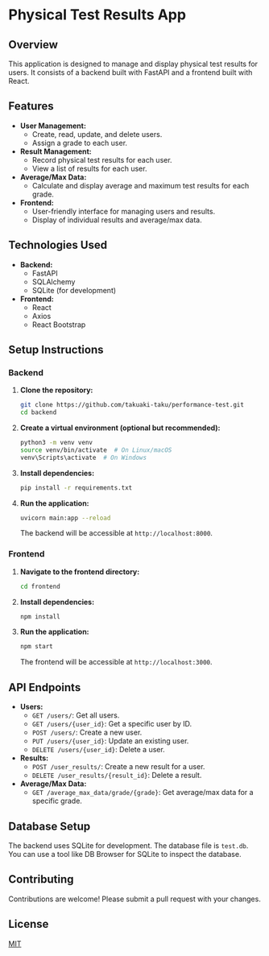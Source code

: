 # Physical Test Results App

## Overview

This application is designed to manage and display physical test results for users. It consists of a backend built with FastAPI and a frontend built with React.

## Features

*   **User Management:**
    *   Create, read, update, and delete users.
    *   Assign a grade to each user.
*   **Result Management:**
    *   Record physical test results for each user.
    *   View a list of results for each user.
*   **Average/Max Data:**
    *   Calculate and display average and maximum test results for each grade.
*   **Frontend:**
    *   User-friendly interface for managing users and results.
    *   Display of individual results and average/max data.

## Technologies Used

*   **Backend:**
    *   FastAPI
    *   SQLAlchemy
    *   SQLite (for development)
*   **Frontend:**
    *   React
    *   Axios
    *   React Bootstrap

## Setup Instructions

### Backend

1.  **Clone the repository:**

    ```bash
    git clone https://github.com/takuaki-taku/performance-test.git
    cd backend
    ```

2.  **Create a virtual environment (optional but recommended):**

    ```bash
    python3 -m venv venv
    source venv/bin/activate  # On Linux/macOS
    venv\Scripts\activate  # On Windows
    ```

3.  **Install dependencies:**

    ```bash
    pip install -r requirements.txt
    ```

4.  **Run the application:**

    ```bash
    uvicorn main:app --reload
    ```

    The backend will be accessible at `http://localhost:8000`.

### Frontend

1.  **Navigate to the frontend directory:**

    ```bash
    cd frontend
    ```

2.  **Install dependencies:**

    ```bash
    npm install
    ```

3.  **Run the application:**

    ```bash
    npm start
    ```

    The frontend will be accessible at `http://localhost:3000`.

## API Endpoints

*   **Users:**
    *   `GET /users/`: Get all users.
    *   `GET /users/{user_id}`: Get a specific user by ID.
    *   `POST /users/`: Create a new user.
    *   `PUT /users/{user_id}`: Update an existing user.
    *   `DELETE /users/{user_id}`: Delete a user.
*   **Results:**
    *   `POST /user_results/`: Create a new result for a user.
    *   `DELETE /user_results/{result_id}`: Delete a result.
*   **Average/Max Data:**
    *   `GET /average_max_data/grade/{grade}`: Get average/max data for a specific grade.

## Database Setup

The backend uses SQLite for development. The database file is `test.db`. You can use a tool like DB Browser for SQLite to inspect the database.

## Contributing

Contributions are welcome! Please submit a pull request with your changes.

## License

[MIT](LICENSE)